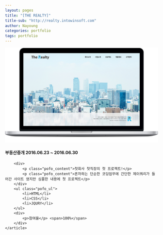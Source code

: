 ```yaml
---
layout: pages
title: "[THE REALTY]"
title-sub: "http://realty.intowinsoft.com"
author: Nayoung
categories: portfolio
tags: portfolio
---
```




<section class="pofo_con">
	<article>
		<a href="http://realty.intowinsoft.com" target="_blank">
			<img src="/assets/porefolio_01.jpg">
		</a>
	</article>
	<article class="pofo_left">
		<h4>
			<strong>부동산중개</strong>
			<span>2016.06.23 ~ 2016.06.30</span>
		</h4>

		<div>
			<p class="pofo_content">첫회사 첫직장의 첫 프로젝트!</p>
			<p class="pofo_content">혼자하는 단순한 코딩업무에 간단한 제이쿼리가 들어간 사이트 였지만 심플한 내용에 첫 프로젝트</p>
		</div>
		<ul class="pofo_ul">
			<li>HTML</li>
			<li>CSS</li>
			<li>JQURY</li>
		</ul>		
		<div>
			<p>참여율</p> <span>100%</span>
		</div>
	</article>
</section>


<!-- <a href="http://realty.intowinsoft.com">
	<img src="https://jjeonn.github.io/assets/porefolio01.png" style="width:50%;">
</a>
[![더리얼티](/assets/porefolio01.png)](http://realty.intowinsoft.com){: target="_blank"}
[![더리얼티](/assets/01.jpg)](http://realty.intowinsoft.com){: target="_blank"} -->
